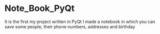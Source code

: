 # Note_Book_PyQt
It is the first my project written in PyQt
I made a notebook in which you can save some people, their phone numbers, addresses and birthday
